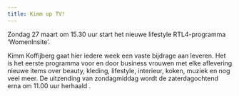 ```yaml
---
title: Kimm op TV!
---
```

Zondag 27 maart om 15.30 uur start het nieuwe lifestyle RTL4-programma ‘WomenInsite’. 

Kimm Koffijberg gaat hier iedere week een vaste bijdrage aan leveren. Het is het eerste programma voor en door business vrouwen met elke aflevering nieuwe items over beauty, kleding, lifestyle, interieur, koken, muziek en nog veel meer. De uitzending van zondagmiddag wordt de zaterdagochtend erna om 11.00 uur herhaald .
